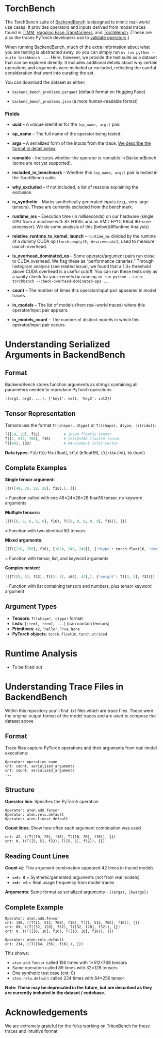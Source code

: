 

# TorchBench

The TorchBench suite of [BackendBench](https://github.com/meta-pytorch/BackendBench) is designed to mimic real-world use cases. It provides operators and inputs derived from model traces found in [TIMM](https://huggingface.co/timm), [Hugging Face Transformers](https://huggingface.co/docs/transformers/en/index), and [TorchBench](https://github.com/pytorch/benchmark). (These are also the traces PyTorch developers use to [validate operators](https://hud.pytorch.org/benchmark/compilers).)

When running BackendBench, much of the extra information about what you are testing is abstracted away, so you can simply run `uv run python --suite torchbench ...`. Here, however, we provide the test suite as a dataset that can be explored directly. It includes additional details about why certain operations and arguments were included or excluded, reflecting the careful consideration that went into curating the set.

You can download the dataset as either:

- `backend_bench_problems.parquet` (default format on Hugging Face)
    
- `backend_bench_problems.json` (a more human-readable format)
    

### Fields

- **uuid** – A unique identifier for the `(op_name, args)` pair.
    
- **op_name** – The full name of the operator being tested.
    
- **args** – A serialized form of the inputs from the trace. [We describe the format in detail below](#understanding-serialized-arguments-in-backendbench)
    
- **runnable** – Indicates whether the operator is runnable in BackendBench (some are not yet supported).
    
- **included_in_benchmark** – Whether this `(op_name, args)` pair is tested in the TorchBench suite.
    
- **why_excluded** – If not included, a list of reasons explaining the exclusion.
    
- **is_synthetic** – Marks synthetically generated inputs (e.g., very large tensors). These are currently excluded from the benchmark.
    
- **runtime_ms** – Execution time (in milliseconds) on our hardware (single GPU from a machine with 8× H100s and an AMD EPYC 9654 96-core processor). We do some analysis of this [below](#Runtime Analysis)
    
- **relative_runtime_to_kernel_launch** – `runtime_ms` divided by the runtime of a dummy CUDA op (`torch.empty(0, device=cuda)`), used to measure launch overhead.
    
- **is_overhead_dominated_op** – Some operator/argument pairs run close to CUDA overhead. We flag these as “performance canaries.” Through histogram analysis (see related issue), we found that a 1.3× threshold above CUDA overhead is a useful cutoff. You can run these tests only as a sanity check for your kernels by running `uv run python --suite torchbench --check-overhead-dominated-ops ...`
    
- **count** – The number of times this operator/input pair appeared in model traces.

- **in_models** – The list of models (from real-world traces) where this operator/input pair appears.
    
- **in_models_count** – The number of distinct models in which this operator/input pair occurs.
# Understanding Serialized Arguments in BackendBench
## Format
BackendBench stores function arguments as strings containing all parameters needed to reproduce PyTorch operations:

```
((arg1, arg2, ...), {'key1': val1, 'key2': val2})
```

## Tensor Representation
Tensors use the format `T([shape], dtype)` or `T([shape], dtype, [stride])`:

```python
T([10, 20], f32)           # 10×20 float32 tensor
T([1, 512, 768], f16)      # 1×512×768 float16 tensor  
T([64], i32)               # 64-element int32 vector
```

**Data types**: `f16/f32/f64` (float), `bf16` (bfloat16), `i32/i64` (int), `b8` (bool)

## Complete Examples

**Single tensor argument:**
```python
((T([48, 24, 28, 28], f16),), {})
```
= Function called with one 48×24×28×28 float16 tensor, no keyword arguments

**Multiple tensors:**
```python
((T([8, 8, 8, 8, 8], f16), T([8, 8, 8, 8, 8], f16)), {})
```
= Function with two identical 5D tensors

**Mixed arguments:**
```python
((T([128, 256], f16), [1024, 249, 249]), {'dtype': torch.float16, 'device': 'cuda'})
```
= Function with tensor, list, and keyword arguments

**Complex nested:**
```python
(([T([5, 5], f32), T([3, 3], i64), 42],), {'weight': T([3, 3], f32)})
```
= Function with list containing tensors and numbers, plus tensor keyword argument

## Argument Types
- **Tensors**: `T([shape], dtype)` format
- **Lists**: `[item1, item2, ...]` (can contain tensors)
- **Primitives**: `42`, `'hello'`, `True`, `None`
- **PyTorch objects**: `torch.float16`, `torch.strided`

# Runtime Analysis
- To be filled out
# Understanding Trace Files in BackendBench

Within this repository you'll find .txt files which are trace files. These were the original output format of the model traces and are used to compose the dataset above

## Format
Trace files capture PyTorch operations and their arguments from real model executions:

```
Operator: operation_name
cnt: count, serialized_arguments
cnt: count, serialized_arguments
...
```

## Structure

**Operator line**: Specifies the PyTorch operation
```
Operator: aten.add.Tensor
Operator: aten.relu.default
Operator: aten.linear.default
```

**Count lines**: Show how often each argument combination was used
```
cnt: 42, ((T([10, 20], f16), T([10, 20], f16)), {})
cnt: 0, ((T([5, 5], f32), T([5, 5], f32)), {})
```

## Reading Count Lines

**Count `42`**: This argument combination appeared 42 times in traced models
- **`cnt: 0`** = Synthetic/generated arguments (not from real models)
- **`cnt: >0`** = Real usage frequency from model traces

**Arguments**: Same format as serialized arguments - `((args), {kwargs})`

## Complete Example

```
Operator: aten.add.Tensor
cnt: 156, ((T([1, 512, 768], f16), T([1, 512, 768], f16)), {})
cnt: 89, ((T([32, 128], f32), T([32, 128], f32)), {})
cnt: 0, ((T([10, 10], f16), T([10, 10], f16)), {})

Operator: aten.relu.default  
cnt: 234, ((T([64, 256], f16),), {})
```

This shows:
- `aten.add.Tensor` called 156 times with 1×512×768 tensors
- Same operation called 89 times with 32×128 tensors  
- One synthetic test case (cnt: 0)
- `aten.relu.default` called 234 times with 64×256 tensor

**Note: These may be deprecated in the future, but are described as they are currently included in the dataset / codebase.**

# Acknowledgements
We are extremely grateful for the folks working on [TritonBench](https://github.com/pytorch-labs/tritonbench/tree/main) for these traces and intuitive format 
